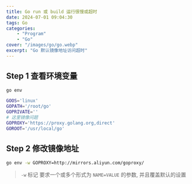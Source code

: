 ```yaml
---
title: Go run 或 build 运行很慢或超时
date: 2024-07-01 09:04:30
tags: Go
categories:
    - "Program"
    - "Go"
cover: "/images/go/go.webp"
excerpt: "Go 默认镜像地址访问超时"
---
```


## Step 1 查看环境变量

```sh
go env
```

```sh
GOOS='linux'
GOPATH='/root/go'
GOPRIVATE=''
# 这里镜像问题
GOPROXY='https://proxy.golang.org,direct'
GOROOT='/usr/local/go'
```

## Step 2 修改镜像地址

```sh
go env -w GOPROXY=http://mirrors.aliyun.com/goproxy/
```

> `-w` 标记 要求一个或多个形式为 `NAME=VALUE` 的参数, 并且覆盖默认的设置